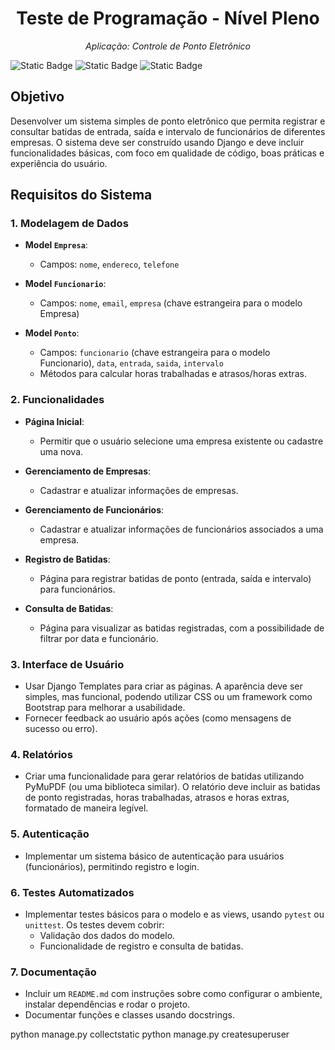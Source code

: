 <h1 align="center">Teste de Programação - Nível Pleno</h1>

<p align="center"><i>Aplicação: Controle de Ponto Eletrônico</i></p>

![Static Badge](https://img.shields.io/badge/python-blue)
![Static Badge](https://img.shields.io/badge/orm-django-3fb950)
![Static Badge](https://img.shields.io/badge/report-PyMuPDF-DAA520)

## Objetivo
Desenvolver um sistema simples de ponto eletrônico que permita registrar e consultar batidas de entrada, saída e intervalo de funcionários de diferentes empresas. O sistema deve ser construído usando Django e deve incluir funcionalidades básicas, com foco em qualidade de código, boas práticas e experiência do usuário.

## Requisitos do Sistema

### 1. Modelagem de Dados
- **Model `Empresa`**:
  - Campos: `nome`, `endereco`, `telefone`
  
- **Model `Funcionario`**:
  - Campos: `nome`, `email`, `empresa` (chave estrangeira para o modelo Empresa)
  
- **Model `Ponto`**:
  - Campos: `funcionario` (chave estrangeira para o modelo Funcionario), `data`, `entrada`, `saida`, `intervalo`
  - Métodos para calcular horas trabalhadas e atrasos/horas extras.

### 2. Funcionalidades
- **Página Inicial**:
  - Permitir que o usuário selecione uma empresa existente ou cadastre uma nova.
  
- **Gerenciamento de Empresas**:
  - Cadastrar e atualizar informações de empresas.
  
- **Gerenciamento de Funcionários**:
  - Cadastrar e atualizar informações de funcionários associados a uma empresa.
  
- **Registro de Batidas**:
  - Página para registrar batidas de ponto (entrada, saída e intervalo) para funcionários.
  
- **Consulta de Batidas**:
  - Página para visualizar as batidas registradas, com a possibilidade de filtrar por data e funcionário.

### 3. Interface de Usuário
- Usar Django Templates para criar as páginas. A aparência deve ser simples, mas funcional, podendo utilizar CSS ou um framework como Bootstrap para melhorar a usabilidade.
- Fornecer feedback ao usuário após ações (como mensagens de sucesso ou erro).

### 4. Relatórios
- Criar uma funcionalidade para gerar relatórios de batidas utilizando PyMuPDF (ou uma biblioteca similar). O relatório deve incluir as batidas de ponto registradas, horas trabalhadas, atrasos e horas extras, formatado de maneira legível.

### 5. Autenticação
- Implementar um sistema básico de autenticação para usuários (funcionários), permitindo registro e login.

### 6. Testes Automatizados
- Implementar testes básicos para o modelo e as views, usando `pytest` ou `unittest`. Os testes devem cobrir:
  - Validação dos dados do modelo.
  - Funcionalidade de registro e consulta de batidas.

### 7. Documentação
- Incluir um `README.md` com instruções sobre como configurar o ambiente, instalar dependências e rodar o projeto.
- Documentar funções e classes usando docstrings.



python manage.py collectstatic
python manage.py createsuperuser